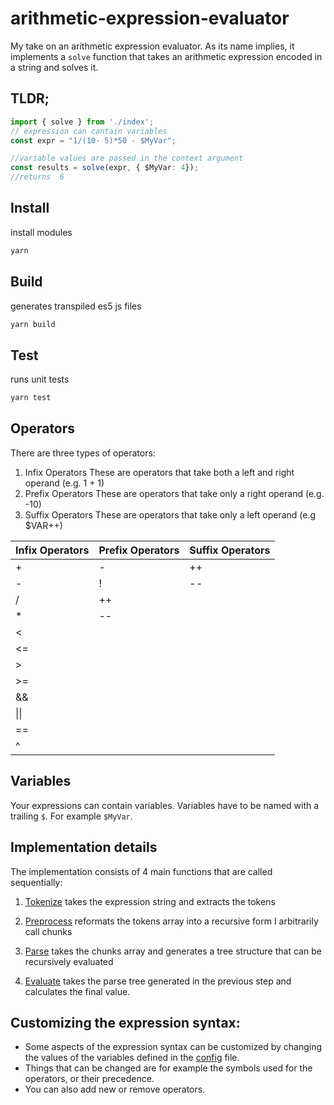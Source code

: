 # arithmetic-expression-evaluator
My take on an arithmetic expression evaluator. As its name implies, it implements a `solve` function that takes an arithmetic expression encoded in a string and solves it.

## TLDR;

```ts
import { solve } from './index';
// expression can cantain variables
const expr = "1/(10- 5)*50 - $MyVar";

//variable values are passed in the context argument
const results = solve(expr, { $MyVar: 4});
//returns  6
```

## Install
install modules

```sh
yarn
```

## Build
generates transpiled es5 js files

```sh
yarn build
```

## Test
runs unit tests

```sh
yarn test
```

## Operators
There are three types of operators:
1. Infix Operators
These are operators that take both a left and right operand (e.g. 1 + 1)
2. Prefix Operators
These are operators that take only a right operand (e.g. -10)
3. Suffix Operators
These are operators that take only a left operand (e.g $VAR++)

| Infix Operators      | Prefix Operators | Suffix Operators |
| ----------- | -------- | ----------- |
| +      | - | ++ |
| -   | ! | -- |
| /      | ++ |
| *   | -- |
| <      |
| <=   |
| >      |
| >=   |
| &&  |
| \|\|   |
| ==   |
| ^   |

## Variables
Your expressions can contain variables. Variables have to be named with a trailing `$`. For example `$MyVar`.


## Implementation details
The implementation consists of 4 main functions that are called sequentially:

1. [Tokenize](./src/utils/tokenize.ts)
takes the expression string and extracts the tokens

2. [Preprocess](./src/utils/tokenize.ts)
reformats the tokens array into a recursive form I arbitrarily call chunks

3. [Parse](./src/utils/parse.ts)
takes the chunks array and generates a tree structure that can be recursively evaluated

4. [Evaluate](./src/utils/evaluate.ts)
takes the parse tree generated in the previous step and calculates the final value.

## Customizing the expression syntax:
* Some aspects of the expression syntax can be customized by changing the values of the variables defined in the [config](./src/config.ts) file.
* Things that can be changed are for example the symbols used for the operators, or their precedence.
* You can also add new or remove operators.
